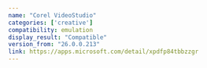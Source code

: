 ```yaml
---
name: "Corel VideoStudio"
categories: ['creative']
compatibility: emulation
display_result: "Compatible"
version_from: "26.0.0.213"
link: https://apps.microsoft.com/detail/xpdfp84tbbzzgr
---
```


